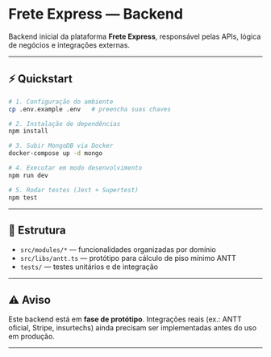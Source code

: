 ﻿# Frete Express — Backend

Backend inicial da plataforma **Frete Express**, responsável pelas APIs, lógica de negócios e integrações externas.

---

## ⚡ Quickstart

```bash
# 1. Configuração do ambiente
cp .env.example .env   # preencha suas chaves

# 2. Instalação de dependências
npm install

# 3. Subir MongoDB via Docker
docker-compose up -d mongo

# 4. Executar em modo desenvolvimento
npm run dev

# 5. Rodar testes (Jest + Supertest)
npm test
```

---

## 📂 Estrutura

* `src/modules/*` — funcionalidades organizadas por domínio
* `src/libs/antt.ts` — protótipo para cálculo de piso mínimo ANTT
* `tests/` — testes unitários e de integração

---

## ⚠️ Aviso

Este backend está em **fase de protótipo**.
Integrações reais (ex.: ANTT oficial, Stripe, insurtechs) ainda precisam ser implementadas antes do uso em produção.

---
